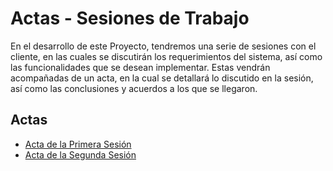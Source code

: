 # Actas - Sesiones de Trabajo

En el desarrollo de este Proyecto, tendremos una serie de sesiones con el cliente, en las cuales se discutirán los requerimientos del sistema, así como las funcionalidades que se desean implementar. Estas vendrán acompañadas de un acta, en la cual se detallará lo discutido en la sesión, así como las conclusiones y acuerdos a los que se llegaron.



## Actas

- [Acta de la Primera Sesión](16-10-2024/README.md)
- [Acta de la Segunda Sesión](12-11-2024/README.md)
